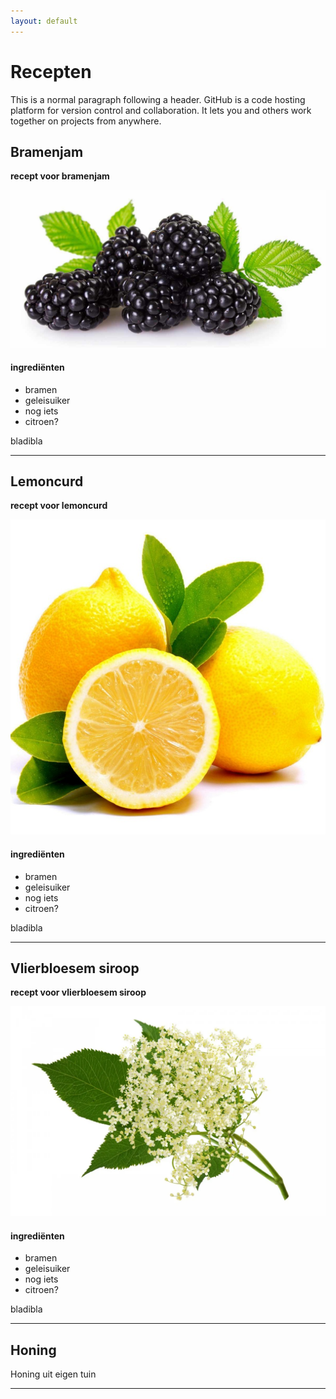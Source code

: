 ```yaml
---
layout: default
---
```


# Recepten

This is a normal paragraph following a header. GitHub is a code hosting platform for version control and collaboration. It lets you and others work together on projects from anywhere.

## Bramenjam

**recept voor bramenjam**

![bramen](https://github.com/roodbaard80/roodbaard80.github.io/blob/main/pictures/blackberries.jpg)

#### ingrediënten

* bramen
* geleisuiker
* nog iets
* citroen?

bladibla

* * *

## Lemoncurd

**recept voor lemoncurd**

![citroen](https://github.com/roodbaard80/roodbaard80.github.io/blob/main/pictures/lemon.jpg)

#### ingrediënten

* bramen
* geleisuiker
* nog iets
* citroen?

bladibla

* * *

## Vlierbloesem siroop

**recept voor vlierbloesem siroop**

![vlierbloesem](https://github.com/roodbaard80/roodbaard80.github.io/blob/main/pictures/elderflower.png)

#### ingrediënten

* bramen
* geleisuiker
* nog iets
* citroen?

bladibla

* * *

## Honing

Honing uit eigen tuin



* * *


